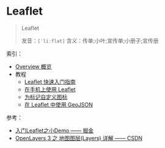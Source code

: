 # Leaflet

>Leaflet
>
>发音：`[ˈliːflət]`
>含义：传单;小叶;宣传单;小册子;宣传册

索引：

* [Overview 概览](./overview.md)
* 教程
  * [Leaflet 快速入门指南](./quick-start/quick-start.md)
  * [在手机上使用 Leaflet](./mobile/mobile.md)
  * [为标记自定义图标](./custom-icons/custom-icons.md)
  * [在 Leaflet 中使用 GeoJSON](./geojson/geojson.md)

参考：

* [入门Leaflet之小Demo —— 掘金](https://juejin.im/post/5a658614f265da3e3f4cce0e)
* [OpenLayers 3 之 地图图层(Layers) 详解 —— CSDN](https://blog.csdn.net/qingyafan/article/details/45398131)